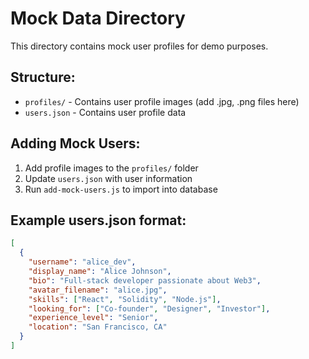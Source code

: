 # Mock Data Directory

This directory contains mock user profiles for demo purposes.

## Structure:
- `profiles/` - Contains user profile images (add .jpg, .png files here)
- `users.json` - Contains user profile data

## Adding Mock Users:
1. Add profile images to the `profiles/` folder
2. Update `users.json` with user information
3. Run `add-mock-users.js` to import into database

## Example users.json format:
```json
[
  {
    "username": "alice_dev",
    "display_name": "Alice Johnson",
    "bio": "Full-stack developer passionate about Web3",
    "avatar_filename": "alice.jpg",
    "skills": ["React", "Solidity", "Node.js"],
    "looking_for": ["Co-founder", "Designer", "Investor"],
    "experience_level": "Senior",
    "location": "San Francisco, CA"
  }
]
```